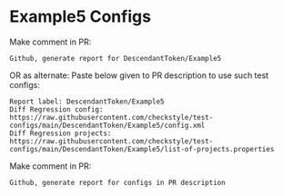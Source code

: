 # Example5 Configs
Make comment in PR:
```
Github, generate report for DescendantToken/Example5
```
OR as alternate:
Paste below given to PR description to use such test configs:
```
Report label: DescendantToken/Example5
Diff Regression config: https://raw.githubusercontent.com/checkstyle/test-configs/main/DescendantToken/Example5/config.xml
Diff Regression projects: https://raw.githubusercontent.com/checkstyle/test-configs/main/DescendantToken/Example5/list-of-projects.properties
```
Make comment in PR:
```
Github, generate report for configs in PR description
```
